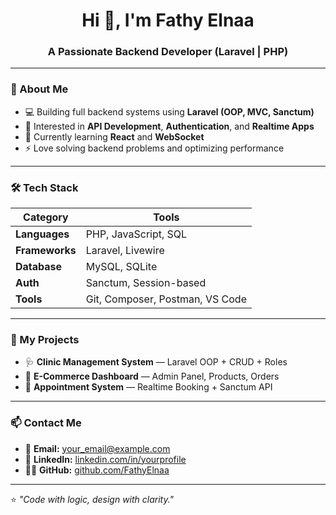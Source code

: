 <h1 align="center">Hi 👋, I'm Fathy Elnaa</h1>
<h3 align="center">A Passionate Backend Developer (Laravel | PHP)</h3>

---

### 🚀 About Me
- 💻 Building full backend systems using **Laravel (OOP, MVC, Sanctum)**
- 🧩 Interested in **API Development**, **Authentication**, and **Realtime Apps**
- 🌱 Currently learning **React** and **WebSocket**
- ⚡ Love solving backend problems and optimizing performance

---

### 🛠️ Tech Stack
| Category | Tools |
|-----------|--------|
| **Languages** | PHP, JavaScript, SQL |
| **Frameworks** | Laravel, Livewire |
| **Database** | MySQL, SQLite |
| **Auth** | Sanctum, Session-based |
| **Tools** | Git, Composer, Postman, VS Code |

---

### 🧰 My Projects
- 🩺 **Clinic Management System** — Laravel OOP + CRUD + Roles  
- 🛒 **E-Commerce Dashboard** — Admin Panel, Products, Orders  
- 📆 **Appointment System** — Realtime Booking + Sanctum API  

---

### 📫 Contact Me
- 📧 **Email:** your_email@example.com  
- 💼 **LinkedIn:** [linkedin.com/in/yourprofile](#)  
- 🧑‍💻 **GitHub:** [github.com/FathyElnaa](https://github.com/FathyElnaa)

---

⭐ _"Code with logic, design with clarity."_
